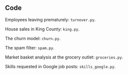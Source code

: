 ## Code

Employees leaving prematurely: `turnover.py`.

House sales in King County: `king.py`.

The churn model: `churn.py`.

The spam filter: `spam.py`.

Market basket analysis at the grocery outlet: `groceries.py`.

Skills requested in Google job posts: `skills_google.py`.
